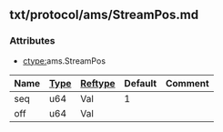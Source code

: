 ## txt/protocol/ams/StreamPos.md


### Attributes
<a href="#attributes"></a>
* [ctype:](/txt/ssimdb/dmmeta/ctype.md)ams.StreamPos

|Name|[Type](/txt/ssimdb/dmmeta/ctype.md)|[Reftype](/txt/ssimdb/dmmeta/reftype.md)|Default|Comment|
|---|---|---|---|---|
|seq|u64|Val|1|
|off|u64|Val|

